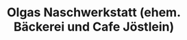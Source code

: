 ---
title: "Olgas Naschwerkstatt (ehem. Bäckerei und Cafe Jöstlein)"
url: /kitzingen/olgas-naschwerkstatt-ehem-baeckerei-und-cafe-joestlein/
shop: Bäckerei
---